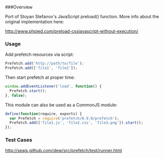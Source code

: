 ###Overview

Port of Stoyan Stefanov's JavaScript preload() function. More info about
the original implementation here:

http://www.phpied.com/preload-cssjavascript-without-execution/


### Usage

Add prefetch resources via script:

````javascript
Prefetch.add('http://path/to/file');
Prefetch.add(['file1', 'file2']);
````

Then start prefetch at proper time:

````javascript
window.addEventListener('load', function() {
  Prefetch.start();
}, false);
````

This module can also be used as a CommonJS module:

````javascript
define(function(require, exports) {
  var Prefetch = require('prefetch/0.9.0/prefetch');
  Prefetch.add(['file1.js', 'file2.css', 'file3.png']).start();
});
````


### Test Cases

http://seajs.github.com/dew/src/prefetch/test/runner.html